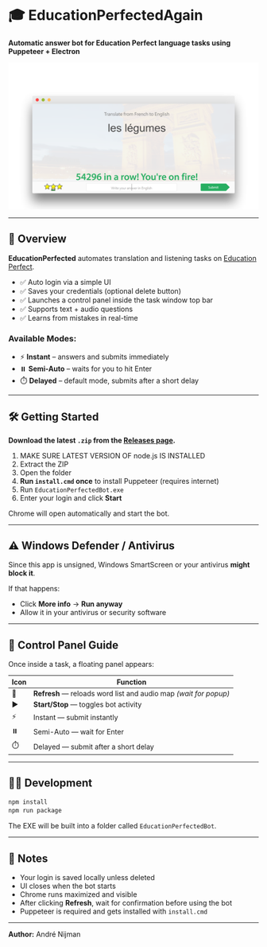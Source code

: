 # 🎓 EducationPerfectedAgain

**Automatic answer bot for Education Perfect language tasks using Puppeteer + Electron**

<p align="center">
  <img src="result.png" alt="Bot Screenshot" />
</p>

---

## 📘 Overview

**EducationPerfected** automates translation and listening tasks on [Education Perfect](https://www.educationperfect.com/).

- ✅ Auto login via a simple UI  
- ✅ Saves your credentials (optional delete button)  
- ✅ Launches a control panel inside the task window top bar  
- ✅ Supports text + audio questions  
- ✅ Learns from mistakes in real-time  

### Available Modes:
- ⚡ **Instant** – answers and submits immediately  
- ⏸️ **Semi-Auto** – waits for you to hit Enter  
- ⏱️ **Delayed** – default mode, submits after a short delay  

---

## 🛠 Getting Started

**Download the latest `.zip` from the [Releases page](https://github.com/YOUR_USERNAME/EducationPerfectedAgain/releases).**
1. MAKE SURE LATEST VERSION OF node.js IS INSTALLED
2. Extract the ZIP  
3. Open the folder  
4. **Run `install.cmd` once** to install Puppeteer (requires internet)  
5. Run `EducationPerfectedBot.exe`  
6. Enter your login and click **Start**

Chrome will open automatically and start the bot.

---

## ⚠️ Windows Defender / Antivirus

Since this app is unsigned, Windows SmartScreen or your antivirus **might block it**.

If that happens:
- Click **More info** → **Run anyway**
- Allow it in your antivirus or security software

---

## 🧭 Control Panel Guide

Once inside a task, a floating panel appears:

| Icon  | Function              |
|-------|------------------------|
| 🔄    | **Refresh** — reloads word list and audio map *(wait for popup)*  
| ▶️    | **Start/Stop** — toggles bot activity  
| ⚡    | Instant — submit instantly  
| ⏸️    | Semi-Auto — wait for Enter  
| ⏱️    | Delayed — submit after a short delay  

---

## 🧑‍💻 Development

```bash
npm install
npm run package
```

The EXE will be built into a folder called `EducationPerfectedBot`.

---

## 📝 Notes

- Your login is saved locally unless deleted  
- UI closes when the bot starts  
- Chrome runs maximized and visible  
- After clicking **Refresh**, wait for confirmation before using the bot  
- Puppeteer is required and gets installed with `install.cmd`

---

**Author:** André Nijman
